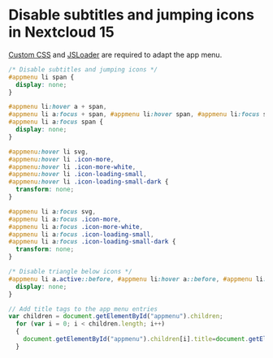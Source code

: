 # Disable subtitles and jumping icons in Nextcloud 15

[Custom CSS](https://apps.nextcloud.com/apps/theming_customcss) and [JSLoader](https://apps.nextcloud.com/apps/jsloader) are required to adapt the app menu.

``` css
/* Disable subtitles and jumping icons */
#appmenu li span {
  display: none;
}

#appmenu li:hover a + span,
#appmenu li a:focus + span, #appmenu li:hover span, #appmenu li:focus span,
#appmenu li a:focus span {
  display: none;
}

#appmenu:hover li svg,
#appmenu:hover li .icon-more,
#appmenu:hover li .icon-more-white,
#appmenu:hover li .icon-loading-small,
#appmenu:hover li .icon-loading-small-dark {
  transform: none;
}

#appmenu li a:focus svg,
#appmenu li a:focus .icon-more,
#appmenu li a:focus .icon-more-white,
#appmenu li a:focus .icon-loading-small,
#appmenu li a:focus .icon-loading-small-dark {
  transform: none;
}

/* Disable triangle below icons */
#appmenu li a.active::before, #appmenu li:hover a::before, #appmenu li:hover a.active::before, #appmenu li a:focus::before {
  display: none;
}

```

``` javascript
// Add title tags to the app menu entries
var children = document.getElementById("appmenu").children;
  for (var i = 0; i < children.length; i++)  
  {
    document.getElementById("appmenu").children[i].title=document.getElementById("appmenu").children[i].textContent;
  }
```